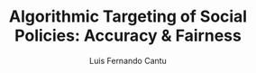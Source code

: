 ---
paperId: 46
author: Luis Fernando Cantu
publicationauthor: Cantu, L. F.
title: "Algorithmic Targeting of Social Policies: Accuracy & Fairness"
pdf: Poster_Cantu_Luis.pdf
poster: --
alt: --
type: Poster
topic: Ethics
link: https://research.latinxinai.org/papers/neurips/2019/pdf/Poster_Cantu_Luis.pdf
conference: neurips
year: 2019
tags: neurips-2019
location: Vancouver, Canada
---